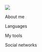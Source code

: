 <div>
    <img src='https://giphy.com/stickers/sleep-eat-code-B6wdZEDP2TXRkA83o5'>
</div>

About me

Languages

My tools 

Social networks